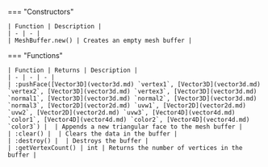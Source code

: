 === "Constructors"

    | Function | Description |
    | - | - |
    | MeshBuffer.new() | Creates an empty mesh buffer |

=== "Functions"

    | Function | Returns | Description |
    | - | - | - |
    | :pushFace([Vector3D](vector3d.md) `vertex1`, [Vector3D](vector3d.md) `vertex2`, [Vector3D](vector3d.md) `vertex3`, [Vector3D](vector3d.md) `normal1`, [Vector3D](vector3d.md) `normal2`, [Vector3D](vector3d.md) `normal3`, [Vector2D](vector2d.md) `uvw1`, [Vector2D](vector2d.md) `uvw2`, [Vector2D](vector2d.md) `uvw3`, [Vector4D](vector4d.md) `color1`, [Vector4D](vector4d.md) `color2`, [Vector4D](vector4d.md) `color3`) |  | Appends a new triangular face to the mesh buffer |
    | :clear() |  | Clears the data in the buffer |
    | :destroy() |  | Destroys the buffer |
    | :getVertexCount() | int | Returns the number of vertices in the buffer |